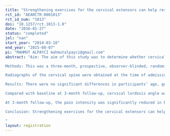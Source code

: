 ```yaml
---
title: "Strengthening exercises for the cervical extensors can help restore physiological lordosis and reduce neck pain"
rct_id: "AEARCTR-0001013"
rct_id_num: "1013"
doi: "10.1257/rct.1013-1.0"
date: "2016-01-27"
status: "completed"
jel: "nan"
start_year: "2014-03-18"
end_year: "2015-08-07"
pi: "MAHMUT ALPAYCI mahmutalpayci@gmail.com"
abstract: "Aim: The aim of this study was to determine whether cervical extension strengthening will improve physiological curvature of the cervical spine and neck pain severity.
Methods: This was a three-month, prospective, observer-blinded, randomized controlled study with two mea¬surement points (baseline and three month). Patients were randomly assigned to two treatment groups. All patients were given etodolac (600 mg/day for 10 days). The control group received no additional treatment, while the intervention group received additional therapy as a home exercise program consisted of isometric neck extension strengthening forthree months. In both groups, the neck pain severity during rest was measured on a visual analogue scale (VAS).
Radiographs of the cervical spine were obtained at the time of admission and then at three months interval. The posterior tangent technique was used in evaluation of cervical lordosis. In accordance with this technique, the angle between the posterior walls of the vertebral bodies C2 and C7, which is called the total curvature of the cervical spine, was measured. As defined in the litearure, we considered loss of cervical lordosis or straight for the total curvature as +4º to -4º,and lordotic and kyphotic as <-4 and >+4, respectively.
Results: There were no significant differences in participants’ age, gender, height, weight or pain duration between two groups (p>0.05). At baseline, there was no difference in cervical lordosis angle or neck pain intensity between groups (p>0.05).
Compared with baseline at 3-month follow-up, cervical lordosis angle was significantly improved in the exercise group (P=0.000) but not in the control (P=0.371). Also, the exercisegroup was significantly superior than the control group considering the change data from baseline to month 3 in cervical lordosis angle (p=0.000). Similarly, considering the number of patients in whom cervical lordosis angle returned to normal, the exercise group was significantly superior than the control group (p=0.000).
At 3-month follow-up, the pain intensity was significantly reduced in both groups compared with baseline (all P=0.000). Nevertheless, consid¬ering the change data from baseline to month 3, there was significant difference between two groups in the pain intensity (P=0.000).
Conclusion: Strengthening exercises for the cervical extensors can help restore physiological lordosis and reduce neck pain.
"
layout: registration
---
```


